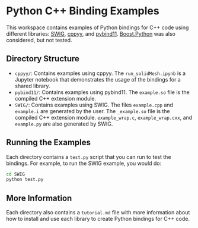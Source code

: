 # Python C++ Binding Examples

This workspace contains examples of Python bindings for C++ code using different libraries: [SWIG](https://www.swig.org/exec.html), [cppyy](https://cppyy.readthedocs.io/en/latest/index.html), and [pybind11](https://pybind11.readthedocs.io/en/stable/index.html). [Boost.Python](https://www.boost.org/doc/libs/1_83_0/libs/python/doc/html/tutorial/index.html) was also considered, but not tested.

## Directory Structure

- `cppyy/`: Contains examples using cppyy. The `run_solidMesh.ipynb` is a Jupyter notebook that demonstrates the usage of the bindings for a shared library.
- `pybind11/`: Contains examples using pybind11. The `example.so` file is the compiled C++ extension module.
- `SWIG/`: Contains examples using SWIG. The files `example.cpp` and `example.i` are generated by the user. The `_example.so` file is the compiled C++ extension module. `example_wrap.c`, `example_wrap.cxx`, and `example.py` are also generated by SWIG.

## Running the Examples

Each directory contains a `test.py` script that you can run to test the bindings. For example, to run the SWIG example, you would do:

```sh
cd SWIG
python test.py
```

## More Information

Each directory also contains a `tutorial.md` file with more information about how to install and use each library to create Python bindings for C++ code.
